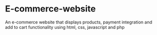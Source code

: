 # E-commerce-website
An e-commerce website that displays products, payment integration and add to cart functionality using html, css, javascript and php
